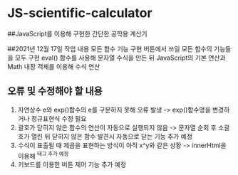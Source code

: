# JS-scientific-calculator
##JavaScript를 이용해 구현한 간단한 공학용 계산기

##2021년 12월 17일 작업 내용
모든 함수 기능 구현
버튼에서 쓰일 모든 함수의 기능들을 모두 구현
eval() 함수를 사용해 문자열 수식을 만든 뒤 JavaScript의 기본 연산과 Math 내장 객체를 이용해 수식 연산

## 오류 및 수정해야 할 내용
1. 자연상수 e와 exp()함수의 e를 구분하지 못해 오류 발생 -> exp()함수명을 변경하거나 정규표현식 수정 필요
2. 괄호가 닫히지 않은 함수의 연산이 자동으로 실행되지 않음 -> 문자열 순회 후 소괄호가 열린 뒤 닫히지 않은 함수 발견시 자동으로 닫는 기능 추가 예정
3. 수식이 표출될 때 제곱을 표현하는 방식이 아직 x^y와 같은 상황 -> innerHtml을 이용해 <sup>태그 추가 예정
4. 키보드를 이용한 버튼 제어 기능 추가 예정